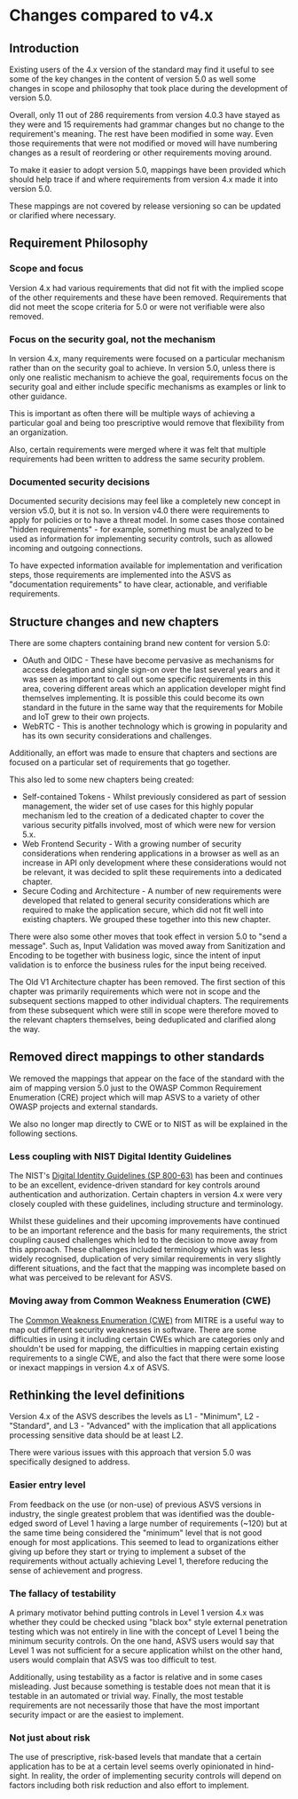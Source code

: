 # Changes compared to v4.x

## Introduction

Existing users of the 4.x version of the standard may find it useful to see some of the key changes in the content of version 5.0 as well some changes in scope and philosophy that took place during the development of version 5.0.

Overall, only 11 out of 286 requirements from version 4.0.3 have stayed as they were and 15 requirements had grammar changes but no change to the requirement's meaning. The rest have been modified in some way. Even those requirements that were not modified or moved will have numbering changes as a result of reordering or other requirements moving around.

To make it easier to adopt version 5.0, mappings have been provided which should help trace if and where requirements from version 4.x made it into version 5.0.

These mappings are not covered by release versioning so can be updated or clarified where necessary.

## Requirement Philosophy

### Scope and focus

Version 4.x had various requirements that did not fit with the implied scope of the other requirements and these have been removed. Requirements that did not meet the scope criteria for 5.0 or were not verifiable were also removed.

### Focus on the security goal, not the mechanism

In version 4.x, many requirements were focused on a particular mechanism rather than on the security goal to achieve. In version 5.0, unless there is only one realistic mechanism to achieve the goal, requirements focus on the security goal and either include specific mechanisms as examples or link to other guidance.

This is important as often there will be multiple ways of achieving a particular goal and being too prescriptive would remove that flexibility from an organization.

Also, certain requirements were merged where it was felt that multiple requirements had been written to address the same security problem.

### Documented security decisions

Documented security decisions may feel like a completely new concept in version v5.0, but it is not so. In version v4.0 there were requirements to apply for policies or to have a threat model. In some cases those contained "hidden requirements" - for example, something must be analyzed to be used as information for implementing security controls, such as allowed incoming and outgoing connections.

To have expected information available for implementation and verification steps, those requirements are implemented into the ASVS as "documentation requirements" to have clear, actionable, and verifiable requirements.

## Structure changes and new chapters

There are some chapters containing brand new content for version 5.0:

- OAuth and OIDC - These have become pervasive as mechanisms for access delegation and single sign-on over the last several years and it was seen as important to call out some specific requirements in this area, covering different areas which an application developer might find themselves implementing. It is possible this could become its own standard in the future in the same way that the requirements for Mobile and IoT grew to their own projects.
- WebRTC - This is another technology which is growing in popularity and has its own security considerations and challenges.

Additionally, an effort was made to ensure that chapters and sections are focused on a particular set of requirements that go together.

This also led to some new chapters being created:

* Self-contained Tokens - Whilst previously considered as part of session management, the wider set of use cases for this highly popular mechanism led to the creation of a dedicated chapter to cover the various security pitfalls involved, most of which were new for version 5.x.
* Web Frontend Security - With a growing number of security considerations when rendering applications in a browser as well as an increase in API only development where these considerations would not be relevant, it was decided to split these requirements into a dedicated chapter.
* Secure Coding and Architecture - A number of new requirements were developed that related to general security considerations which are required to make the application secure, which did not fit well into existing chapters. We grouped these together into this new chapter.

There were also some other moves that took effect in version 5.0 to "send a message". Such as, Input Validation was moved away from Sanitization and Encoding to be together with business logic, since the intent of input validation is to enforce the business rules for the input being received.

The Old V1 Architecture chapter has been removed. The first section of this chapter was primarily requirements which were not in scope and the subsequent sections mapped to other individual chapters. The requirements from these subsequent which were still in scope were therefore moved to the relevant chapters themselves, being deduplicated and clarified along the way.

## Removed direct mappings to other standards

We removed the mappings that appear on the face of the standard with the aim of mapping version 5.0 just to the OWASP Common Requirement Enumeration (CRE) project which will map ASVS to a variety of other OWASP projects and external standards.

We also no longer map directly to CWE or to NIST as will be explained in the following sections.

### Less coupling with NIST Digital Identity Guidelines

The NIST's [Digital Identity Guidelines (SP 800-63)](htps://pages.nist.gov/800-63-3/) has been and continues to be an excellent, evidence-driven standard for key controls around authentication and authorization. Certain chapters in version 4.x were very closely coupled with these guidelines, including structure and terminology.

Whilst these guidelines and their upcoming improvements have continued to be an important reference and the basis for many requirements, the strict coupling caused challenges which led to the decision to move away from this approach. These challenges included terminology which was less widely recognised, duplication of very similar requirements in very slightly different situations, and the fact that the mapping was incomplete based on what was perceived to be relevant for ASVS.

### Moving away from Common Weakness Enumeration (CWE)

The [Common Weakness Enumeration (CWE)](https://cwe.mitre.org/) from MITRE is a useful way to map out different security weaknesses in software. There are some difficulties in using it including certain CWEs which are categories only and shouldn't be used for mapping, the difficulties in mapping certain existing requirements to a single CWE, and also the fact that there were some loose or inexact mappings in version 4.x of ASVS.

## Rethinking the level definitions

Version 4.x of the ASVS describes the levels as L1 - "Minimum", L2 - "Standard", and L3 - "Advanced" with the implication that all applications processing sensitive data should be at least L2.

There were various issues with this approach that version 5.0 was specifically designed to address.

### Easier entry level

From feedback on the use (or non-use) of previous ASVS versions in industry, the single greatest problem that was identified was the double-edged sword of Level 1 having a large number of requirements (~120) but at the same time being considered the "minimum" level that is not good enough for most applications. This seemed to lead to organizations either giving up before they start or trying to implement a subset of the requirements without actually achieving Level 1, therefore reducing the sense of achievement and progress.

### The fallacy of testability

A primary motivator behind putting controls in Level 1 version 4.x was whether they could be checked using "black box" style external penetration testing which was not entirely in line with the concept of Level 1 being the minimum security controls. On the one hand, ASVS users would say that Level 1 was not sufficient for a secure application whilst on the other hand, users would complain that ASVS was too difficult to test.

Additionally, using testability as a factor is relative and in some cases misleading. Just because something is testable does not mean that it is testable in an automated or trivial way. Finally, the most testable requirements are not necessarily those that have the most important security impact or are the easiest to implement.

### Not just about risk

The use of prescriptive, risk-based levels that mandate that a certain application has to be at a certain level seems overly opinionated in hind-sight. In reality, the order of implementing security controls will depend on factors including both risk reduction and also effort to implement.
